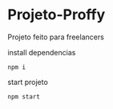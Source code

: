 # Projeto-Proffy
Projeto feito para freelancers

install dependencias

`npm i`

start projeto

`npm start`
